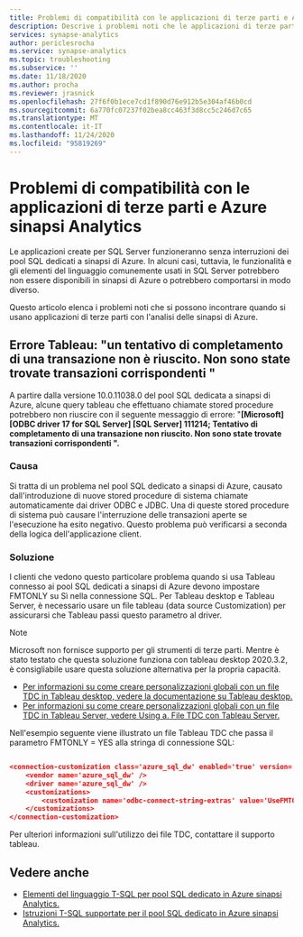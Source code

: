 ```yaml
---
title: Problemi di compatibilità con le applicazioni di terze parti e Azure sinapsi Analytics
description: Descrive i problemi noti che le applicazioni di terze parti possono trovare con la sinapsi di Azure
services: synapse-analytics
author: periclesrocha
ms.service: synapse-analytics
ms.topic: troubleshooting
ms.subservice: ''
ms.date: 11/18/2020
ms.author: procha
ms.reviewer: jrasnick
ms.openlocfilehash: 27f6f0b1ece7cd1f890d76e912b5e304af46b0cd
ms.sourcegitcommit: 6a770fc07237f02bea8cc463f3d8cc5c246d7c65
ms.translationtype: MT
ms.contentlocale: it-IT
ms.lasthandoff: 11/24/2020
ms.locfileid: "95819269"
---
```

# <a name="compatibility-issues-with-third-party-applications-and-azure-synapse-analytics"></a>Problemi di compatibilità con le applicazioni di terze parti e Azure sinapsi Analytics

Le applicazioni create per SQL Server funzioneranno senza interruzioni dei pool SQL dedicati a sinapsi di Azure. In alcuni casi, tuttavia, le funzionalità e gli elementi del linguaggio comunemente usati in SQL Server potrebbero non essere disponibili in sinapsi di Azure o potrebbero comportarsi in modo diverso.

Questo articolo elenca i problemi noti che si possono incontrare quando si usano applicazioni di terze parti con l'analisi delle sinapsi di Azure. 

## <a name="tableau-error-an-attempt-to-complete-a-transaction-has-failed-no-corresponding-transaction-found"></a>Errore Tableau: "un tentativo di completamento di una transazione non è riuscito. Non sono state trovate transazioni corrispondenti "

A partire dalla versione 10.0.11038.0 del pool SQL dedicata a sinapsi di Azure, alcune query tableau che effettuano chiamate stored procedure potrebbero non riuscire con il seguente messaggio di errore: "**[Microsoft] [ODBC driver 17 for SQL Server] [SQL Server] 111214; Tentativo di completamento di una transazione non riuscito. Non sono state trovate transazioni corrispondenti ".**

### <a name="cause"></a>Causa

Si tratta di un problema nel pool SQL dedicato a sinapsi di Azure, causato dall'introduzione di nuove stored procedure di sistema chiamate automaticamente dai driver ODBC e JDBC. Una di queste stored procedure di sistema può causare l'interruzione delle transazioni aperte se l'esecuzione ha esito negativo. Questo problema può verificarsi a seconda della logica dell'applicazione client.

### <a name="solution"></a>Soluzione
I clienti che vedono questo particolare problema quando si usa Tableau connesso ai pool SQL dedicati a sinapsi di Azure devono impostare FMTONLY su Sì nella connessione SQL. Per Tableau desktop e Tableau Server, è necessario usare un file tableau (data source Customization) per assicurarsi che Tableau passi questo parametro al driver.  

> [!NOTE] 
> Microsoft non fornisce supporto per gli strumenti di terze parti. Mentre è stato testato che questa soluzione funziona con tableau desktop 2020.3.2, è consigliabile usare questa soluzione alternativa per la propria capacità.
>

* [Per informazioni su come creare personalizzazioni globali con un file TDC in Tableau desktop, vedere la documentazione su Tableau desktop.](https://help.tableau.com/current/pro/desktop/en-us/odbc_customize.htm)
* [Per informazioni su come creare personalizzazioni globali con un file TDC in Tableau Server, vedere Using a. File TDC con Tableau Server.](https://kb.tableau.com/articles/howto/using-a-tdc-file-with-tableau-server)

Nell'esempio seguente viene illustrato un file Tableau TDC che passa il parametro FMTONLY = YES alla stringa di connessione SQL:

```json

<connection-customization class='azure_sql_dw' enabled='true' version='18.1'>
    <vendor name='azure_sql_dw' />
    <driver name='azure_sql_dw' />
    <customizations>        
        <customization name='odbc-connect-string-extras' value='UseFMTONLY=yes' />
    </customizations>
</connection-customization>
```
Per ulteriori informazioni sull'utilizzo dei file TDC, contattare il supporto tableau. 

## <a name="see-also"></a>Vedere anche

* [Elementi del linguaggio T-SQL per pool SQL dedicato in Azure sinapsi Analytics.](https://docs.microsoft.com/azure/synapse-analytics/sql-data-warehouse/sql-data-warehouse-reference-tsql-language-elements?toc=/azure/synapse-analytics/toc.json&bc=/azure/synapse-analytics/breadcrumb/toc.json)
* [Istruzioni T-SQL supportate per il pool SQL dedicato in Azure sinapsi Analytics.](https://docs.microsoft.com/azure/synapse-analytics/sql-data-warehouse/sql-data-warehouse-reference-tsql-statements)
